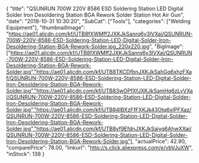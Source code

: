 {
	"title": "QSUNRUN 700W 220V 8586 ESD Soldering Station LED Digital Solder Iron Desoldering Station BGA  Rework Solder Station Hot Air Gun",
	"date": "2018-10-31 10:30:20",
	"SubCat": ["Tools"],
	"categories": ["Welding Equipment"],
	"thumbnailImage": "https://ae01.alicdn.com/kf/UTB8fXWMff2JXKJkSanrq6y3lVXai/QSUNRUN-700W-220V-8586-ESD-Soldering-Station-LED-Digital-Solder-Iron-Desoldering-Station-BGA-Rework-Solder.jpg_220x220.jpg",
	"BigImage": ["https://ae01.alicdn.com/kf/UTB8fXWMff2JXKJkSanrq6y3lVXai/QSUNRUN-700W-220V-8586-ESD-Soldering-Station-LED-Digital-Solder-Iron-Desoldering-Station-BGA-Rework-Solder.jpg","https://ae01.alicdn.com/kf/UTB8TKCDfbnJXKJkSahGq6xhzFXaf/QSUNRUN-700W-220V-8586-ESD-Soldering-Station-LED-Digital-Solder-Iron-Desoldering-Station-BGA-Rework-Solder.jpg","https://ae01.alicdn.com/kf/UTB83wOPfXfJXKJkSamHq6zLyVXal/QSUNRUN-700W-220V-8586-ESD-Soldering-Station-LED-Digital-Solder-Iron-Desoldering-Station-BGA-Rework-Solder.jpg","https://ae01.alicdn.com/kf/UTB84IBXzFfFXKJk43Otq6xIPFXaz/QSUNRUN-700W-220V-8586-ESD-Soldering-Station-LED-Digital-Solder-Iron-Desoldering-Station-BGA-Rework-Solder.jpg","https://ae01.alicdn.com/kf/UTB8vf9EfdnJXKJkSaiyq6AhwXXai/QSUNRUN-700W-220V-8586-ESD-Soldering-Station-LED-Digital-Solder-Iron-Desoldering-Station-BGA-Rework-Solder.jpg"],
	"actualPrice": 42.90,
	"comparePrice": 78.00,
	"linkurl": "http://s.click.aliexpress.com/e/vbVJuXW",
	"inStock": 138
}
